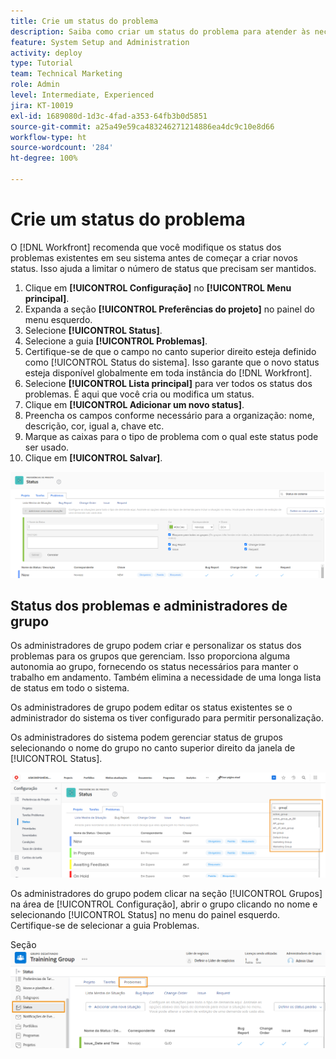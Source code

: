 ```yaml
---
title: Crie um status do problema
description: Saiba como criar um status do problema para atender às necessidades dos fluxos de trabalho da organização.
feature: System Setup and Administration
activity: deploy
type: Tutorial
team: Technical Marketing
role: Admin
level: Intermediate, Experienced
jira: KT-10019
exl-id: 1689080d-1d3c-4fad-a353-64fb3b0d5851
source-git-commit: a25a49e59ca483246271214886ea4dc9c10e8d66
workflow-type: ht
source-wordcount: '284'
ht-degree: 100%

---
```


# Crie um status do problema

O [!DNL Workfront] recomenda que você modifique os status dos problemas existentes em seu sistema antes de começar a criar novos status. Isso ajuda a limitar o número de status que precisam ser mantidos.

1. Clique em **[!UICONTROL Configuração]** no **[!UICONTROL Menu principal]**.
1. Expanda a seção **[!UICONTROL Preferências do projeto]** no painel do menu esquerdo.
1. Selecione **[!UICONTROL Status]**.
1. Selecione a guia **[!UICONTROL Problemas]**.
1. Certifique-se de que o campo no canto superior direito esteja definido como [!UICONTROL Status do sistema]. Isso garante que o novo status esteja disponível globalmente em toda instância do [!DNL Workfront].
1. Selecione **[!UICONTROL Lista principal]** para ver todos os status dos problemas. É aqui que você cria ou modifica um status.
1. Clique em **[!UICONTROL Adicionar um novo status]**.
1. Preencha os campos conforme necessário para a organização: nome, descrição, cor, igual a, chave etc.
1. Marque as caixas para o tipo de problema com o qual este status pode ser usado.
1. Clique em **[!UICONTROL Salvar]**.

![Janela de novo na página [!UICONTROL Status] ](assets/admin-fund-create-issue-status.png)

## Status dos problemas e administradores de grupo

Os administradores de grupo podem criar e personalizar os status dos problemas para os grupos que gerenciam. Isso proporciona alguma autonomia ao grupo, fornecendo os status necessários para manter o trabalho em andamento. Também elimina a necessidade de uma longa lista de status em todo o sistema.

Os administradores de grupo podem editar os status existentes se o administrador do sistema os tiver configurado para permitir personalização.

Os administradores do sistema podem gerenciar status de grupos selecionando o nome do grupo no canto superior direito da janela de [!UICONTROL Status].

![Menu da lista de grupos na página [!UICONTROL Status] ](assets/admin-fund-change-group-master-list.png)

Os administradores do grupo podem clicar na seção [!UICONTROL Grupos] na área de [!UICONTROL Configuração], abrir o grupo clicando no nome e selecionando [!UICONTROL Status] no menu do painel esquerdo. Certifique-se de selecionar a guia Problemas.

Seção ![[!UICONTROL Status] da página [!UICONTROL Grupo] ](assets/admin-fund-group-issue-statuses.png)

<!---
For detailed information on how managing statuses can be done by group administrators, see these articles:
Create and customize group statuses
Group administrators
--->

<!---
learn more URLs
Issue statuses
Create and customize system-wide statuses
--->
